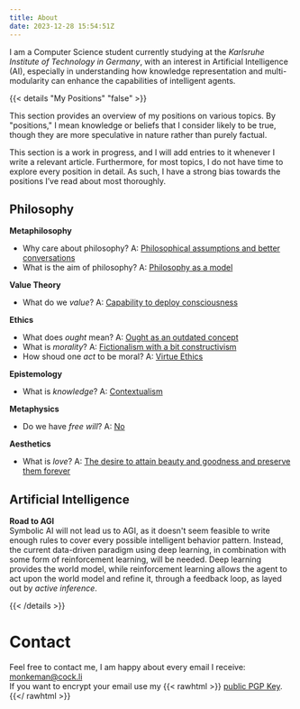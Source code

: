 ```yaml
---
title: About
date: 2023-12-28 15:54:51Z
---
```


I am a Computer Science student currently studying at the *Karlsruhe Institute of Technology in Germany*, with an interest in Artificial Intelligence (AI), especially in understanding how knowledge representation and multi-modularity can enhance the capabilities of intelligent agents.



{{< details "My Positions" "false" >}}

This section provides an overview of my positions on various topics. By "positions," I mean knowledge or beliefs that I consider likely to be true, though they are more speculative in nature rather than purely factual.

This section is a work in progress, and I will add entries to it whenever I write a relevant article. Furthermore, for most topics, I do not have time to explore every position in detail. As such, I have a strong bias towards the positions I’ve read about most thoroughly.


## Philosophy

**Metaphilosophy**
- Why care about philosophy? A: [Philosophical assumptions and better conversations](/articles/metaphilosophy)
- What is the aim of philosophy? A: [Philosophy as a model](/articles/metaphilosophy)

**Value Theory**  
- What do we *value*? A: [Capability to deploy consciousness](/articles/when_does_a_something_deserve_moral_considerations/)

**Ethics**  
- What does *ought* mean? A: [Ought as an outdated concept](/articles/the_meaning_of_ought/)
- What is *morality*? A: [Fictionalism with a bit constructivism](/articles/metaethical_position/)
- How shoud one *act* to be moral? A: [Virtue Ethics](/articles/aristotele_virtue_ethics/)

**Epistemology**
- What is *knowledge*? A: [Contextualism](/articles/what_is_knowledge/)

**Metaphysics**
- Do we have *free will*? A: [No](/articles/about_freedom/#4-what-about-free-will)

**Aesthetics**
- What is *love*? A: [The desire to attain beauty and goodness and preserve them forever](/articles/symposium/)

## Artificial Intelligence 

**Road to AGI**     
Symbolic AI will not lead us to AGI, as it doesn't seem feasible to write enough rules to cover every possible intelligent behavior pattern. Instead, the current data-driven paradigm using deep learning, in combination with some form of reinforcement learning, will be needed. Deep learning provides the world model, while reinforcement learning allows the agent to act upon the world model and refine it, through a feedback loop, as layed out by *active inference*.

{{< /details >}}



# Contact

Feel free to contact me, I am happy about every email I receive: monkeman@cock.li   
If you want to encrypt your email use my
{{< rawhtml >}}
<a download href="/monkeman_public.asc">public PGP Key</a>.
{{</ rawhtml >}}
